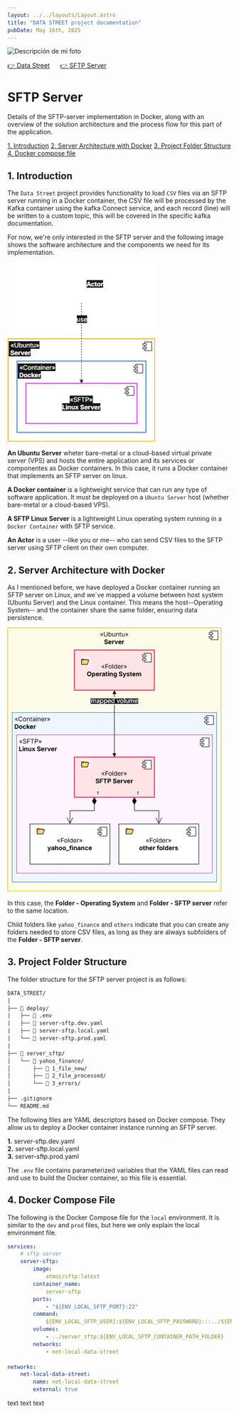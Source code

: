 ```yaml
---
layout: ../../layouts/Layout.astro
title: "DATA STREET project documentation"
pubDate: May 16th, 2025
---
```


<p>
    <img
        src="/DATA_STREET/hero-medium.webp"
        srcset="
            /DATA_STREET/hero-small.webp 400w,
            /DATA_STREET/hero-medium.webp 800w,
            /DATA_STREET/hero-large.webp 1200w
        "
        sizes="(max-width: 600px) 100vw"
        alt="Descripción de mi foto"
    />
</p>

[👉 Data Street](/DATA_STREET) &nbsp;&nbsp;&nbsp;&nbsp; [👉 SFTP Server](/DATA_STREET/server-sftp)

# SFTP Server

Details of the SFTP-server implementation in Docker, along with an overview of the solution architecture and the process flow for this part of the application.

[1. Introduction](#1-introduction)
[2. Server Architecture with Docker](#2-server-architecture-with-docker)
[3. Project Folder Structure](#3-project-folder-structure)
[4. Docker compose file](#4-docker-compose-file)

## 1. Introduction

The `Data Street` project provides functionality to load `CSV` files via an SFTP server running in a Docker container,
the CSV file will be processed by the Kafka container using the kafka Connect service, and each record (line) will be written to a custom topic, this will be covered in the specific kafka documentation.

For now, we're only interested in the SFTP server and the following image shows the software architecture and the components we need for its implementation.

<p class="article_images">
    <img
        src="/DATA_STREET/server_sftp-introduction.webp"
        alt="Descripción de mi foto"
    />
</p>

**An Ubuntu Server** wheter bare-metal or a cloud-based virtual private server (VPS) and hosts the entire application and its services or componentes as Docker containers. In this case, it runs a Docker container that implements an SFTP server on linux.

**A Docker container** is a lightweight service that can run any type of software application. It must be deployed on a `Ubuntu Server` host (whether bare-metal or a cloud-based VPS).

**A SFTP Linux Server** is a lightweight Linux operating system running in a `Docker Container` with SFTP service.

**An Actor** is a user --like you or me-- who can send CSV files to the SFTP server using SFTP client on their own computer.

## 2. Server Architecture with Docker

As I mentioned before, we have deployed a Docker container running an SFTP server on Linux, and we´ve mapped a volume between host system (Ubuntu Server) and the Linux container. This means the host--Operating System-- and the container share the same folder, ensuring data persistence.

<p class="article_images">
    <img
        src="/DATA_STREET/server_sftp-docker.webp"
        alt="Descripción de mi foto"
    />
</p>

In this case, the **Folder - Operating System** and **Folder - SFTP server** refer to the same location.

Child folders like `yahoo_finance` and `others` indicate that you can create any folders needed to store CSV files, as long as they are always subfolders of the **Folder - SFTP server**.

## 3. Project Folder Structure

The folder structure for the SFTP server project is as follows:

```txt
DATA_STREET/
|
├── 📁 deploy/
|   ├── 📄 .env
|   ├── 📄 server-sftp.dev.yaml
|   ├── 📄 server-sftp.local.yaml
|   └── 📄 server-sftp.prod.yaml
|
├── 📁 server_sftp/
│   └── 📁 yahoo_finance/
│       ├── 📁 1_file_new/
│       ├── 📁 2_file_processed/
│       └── 📁 3_errors/
|
├── .gitignore
└── README.md
```

The following files are YAML descriptors based on Docker compose. They allow us to deploy a Docker container instance running an SFTP server.  <br>

**1.** server-sftp.dev.yaml  <br>
**2.** server-sftp.local.yaml  <br>
**3.** server-sftp.prod.yaml  <br>

The `.env` file contains parameterized variables that the YAML files can read and use to build the Docker container, so this file is essential.

## 4. Docker Compose File

The following is the Docker Compose file for the `local` environment. It is similar to the `dev` and `prod` files, but here we only explain the local environment file.

```yaml
services:
    # sftp server
    server-sftp:
        image: 
            atmoz/sftp:latest
        container_name: 
            server-sftp
        ports:
            - "${ENV_LOCAL_SFTP_PORT}:22"
        command: 
            ${ENV_LOCAL_SFTP_USER}:${ENV_LOCAL_SFTP_PASSWORD}:::../${ENV_LOCAL_SFTP_USER}
        volumes:
            - ../server_sftp:${ENV_LOCAL_SFTP_CONTAINER_PATH_FOLDER}
        networks:
            - net-local-data-street

networks:
    net-local-data-street:
        name: net-local-data-street
        external: true
```

text text text